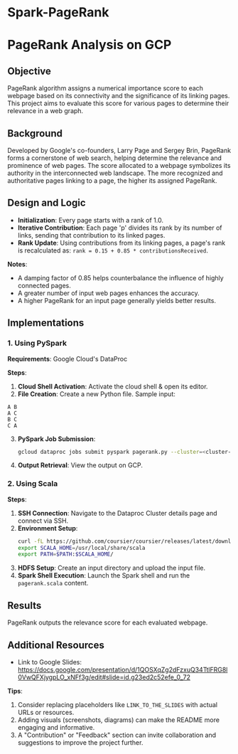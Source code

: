 # Spark-PageRank

# **PageRank Analysis on GCP**

## **Objective**
PageRank algorithm assigns a numerical importance score to each webpage based on its connectivity and the significance of its linking pages. This project aims to evaluate this score for various pages to determine their relevance in a web graph.

## **Background**
Developed by Google's co-founders, Larry Page and Sergey Brin, PageRank forms a cornerstone of web search, helping determine the relevance and prominence of web pages. The score allocated to a webpage symbolizes its authority in the interconnected web landscape. The more recognized and authoritative pages linking to a page, the higher its assigned PageRank.

## **Design and Logic**
- **Initialization**: Every page starts with a rank of 1.0.
- **Iterative Contribution**: Each page 'p' divides its rank by its number of links, sending that contribution to its linked pages.
- **Rank Update**: Using contributions from its linking pages, a page's rank is recalculated as: `rank = 0.15 + 0.85 * contributionsReceived`.

**Notes**:
- A damping factor of 0.85 helps counterbalance the influence of highly connected pages.
- A greater number of input web pages enhances the accuracy.
- A higher PageRank for an input page generally yields better results.

## **Implementations**
### **1. Using PySpark**
**Requirements**: Google Cloud's DataProc

**Steps**:
1. **Cloud Shell Activation**: Activate the cloud shell & open its editor.
2. **File Creation**: Create a new Python file. Sample input: 
```
A B
A C
B C
C A
```
3. **PySpark Job Submission**:
    ```bash
    gcloud dataproc jobs submit pyspark pagerank.py --cluster=<cluster-name> --region=<region-of-cluster> -- <path-of-input-file-from-bucket> <number-of-iterations>
    ```
4. **Output Retrieval**: View the output on GCP.

### **2. Using Scala**
**Steps**:
1. **SSH Connection**: Navigate to the Dataproc Cluster details page and connect via SSH.
2. **Environment Setup**:
    ```bash
    curl -fL https://github.com/coursier/coursier/releases/latest/download/cs-x86_64-pc-linux.gz | gzip -d > cs && chmod +x cs && ./cs setup
    export SCALA_HOME=/usr/local/share/scala
    export PATH=$PATH:$SCALA_HOME/
    ```
3. **HDFS Setup**: Create an input directory and upload the input file.
4. **Spark Shell Execution**: Launch the Spark shell and run the `pagerank.scala` content.

## **Results**
PageRank outputs the relevance score for each evaluated webpage.

## **Additional Resources**
- Link to Google Slides: https://docs.google.com/presentation/d/1QOSXqZg2dFzxuQ34TtlFRG8l0VwQFXjygpLO_xNFf3g/edit#slide=id.g23ed2c52efe_0_72

**Tips**:
1. Consider replacing placeholders like `LINK_TO_THE_SLIDES` with actual URLs or resources.
2. Adding visuals (screenshots, diagrams) can make the README more engaging and informative. 
3. A "Contribution" or "Feedback" section can invite collaboration and suggestions to improve the project further.
